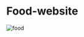 # Food-website
![food](https://github.com/vinodseervi/Food-website/assets/65346730/99785aef-895e-4d51-9fee-40deade1581b)
